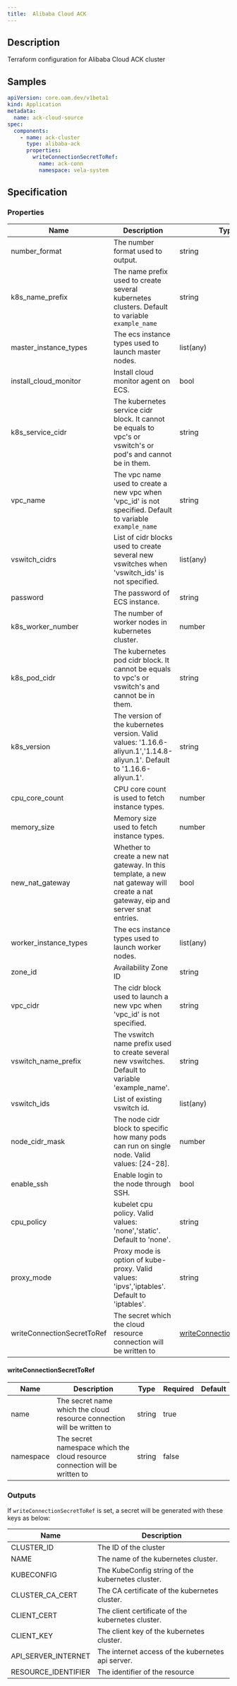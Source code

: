 ```yaml
---
title:  Alibaba Cloud ACK
---
```


## Description

Terraform configuration for Alibaba Cloud ACK cluster

## Samples

```yaml
apiVersion: core.oam.dev/v1beta1
kind: Application
metadata:
  name: ack-cloud-source
spec:
  components:
    - name: ack-cluster
      type: alibaba-ack
      properties:
        writeConnectionSecretToRef:
          name: ack-conn
          namespace: vela-system
```

## Specification


### Properties

 Name | Description | Type | Required | Default 
 ------------ | ------------- | ------------- | ------------- | ------------- 
 number_format | The number format used to output. | string | true |  
 k8s_name_prefix | The name prefix used to create several kubernetes clusters. Default to variable `example_name` | string | true |  
 master_instance_types | The ecs instance types used to launch master nodes. | list(any) | true |  
 install_cloud_monitor | Install cloud monitor agent on ECS. | bool | true |  
 k8s_service_cidr | The kubernetes service cidr block. It cannot be equals to vpc's or vswitch's or pod's and cannot be in them. | string | true |  
 vpc_name | The vpc name used to create a new vpc when 'vpc_id' is not specified. Default to variable `example_name` | string | true |  
 vswitch_cidrs | List of cidr blocks used to create several new vswitches when 'vswitch_ids' is not specified. | list(any) | true |  
 password | The password of ECS instance. | string | true |  
 k8s_worker_number | The number of worker nodes in kubernetes cluster. | number | true |  
 k8s_pod_cidr | The kubernetes pod cidr block. It cannot be equals to vpc's or vswitch's and cannot be in them. | string | true |  
 k8s_version | The version of the kubernetes version.  Valid values: '1.16.6-aliyun.1','1.14.8-aliyun.1'. Default to '1.16.6-aliyun.1'. | string | true |  
 cpu_core_count | CPU core count is used to fetch instance types. | number | true |  
 memory_size | Memory size used to fetch instance types. | number | true |  
 new_nat_gateway | Whether to create a new nat gateway. In this template, a new nat gateway will create a nat gateway, eip and server snat entries. | bool | true |  
 worker_instance_types | The ecs instance types used to launch worker nodes. | list(any) | true |  
 zone_id | Availability Zone ID | string | true |  
 vpc_cidr | The cidr block used to launch a new vpc when 'vpc_id' is not specified. | string | true |  
 vswitch_name_prefix | The vswitch name prefix used to create several new vswitches. Default to variable 'example_name'. | string | true |  
 vswitch_ids | List of existing vswitch id. | list(any) | true |  
 node_cidr_mask | The node cidr block to specific how many pods can run on single node. Valid values: [24-28]. | number | true |  
 enable_ssh | Enable login to the node through SSH. | bool | true |  
 cpu_policy | kubelet cpu policy. Valid values: 'none','static'. Default to 'none'. | string | true |  
 proxy_mode | Proxy mode is option of kube-proxy. Valid values: 'ipvs','iptables'. Default to 'iptables'. | string | true |  
 writeConnectionSecretToRef | The secret which the cloud resource connection will be written to | [writeConnectionSecretToRef](#writeConnectionSecretToRef) | false |  


#### writeConnectionSecretToRef

 Name | Description | Type | Required | Default 
 ------------ | ------------- | ------------- | ------------- | ------------- 
 name | The secret name which the cloud resource connection will be written to | string | true |  
 namespace | The secret namespace which the cloud resource connection will be written to | string | false |  


### Outputs

If `writeConnectionSecretToRef` is set, a secret will be generated with these keys as below:

 Name | Description 
 ------------ | ------------- 
 CLUSTER_ID | The ID of the cluster
 NAME | The name of the kubernetes cluster.
 KUBECONFIG | The KubeConfig string of the kubernetes cluster.
 CLUSTER_CA_CERT | The CA certificate of the kubernetes cluster.
 CLIENT_CERT | The client certificate of the kubernetes cluster.
 CLIENT_KEY | The client key of the kubernetes cluster.
 API_SERVER_INTERNET | The internet access of the kubernetes api server.
 RESOURCE_IDENTIFIER | The identifier of the resource
